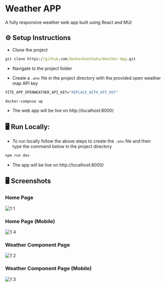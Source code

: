 
# Weather APP

A fully responsive weather web app built using React and MUI

## ⚙ Setup Instructions

* Clone the project

```cmd
git clone https://github.com/donheshanthaka/Weather-App.git
```

* Navigate to the project folder

* Create a `.env` file in the project directory with the provided open weather map API key

```cmd
VITE_APP_OPENWEATHER_API_KEY="REPLACE_WITH_API_KEY"
```

```cmd
docker-compose up 
```

* The web app will be live on http://localhost:8000/

## 🖥 Run Locally:

* To run locally follow the above steps to create the `.env` file and then type the command below in the project directory

```cmd
npm run dev
```

* The app will be live on http://localhost:8000/



## 🖥 Screenshots

### Home Page

![1 1](https://user-images.githubusercontent.com/61963664/229612940-f35e19c1-f596-4802-9e72-ba0d6e5f183f.JPG)

### Home Page (Mobile)
![1 4](https://user-images.githubusercontent.com/61963664/229613036-3f5ccbef-12d2-4aca-b581-b03791b78df9.JPG)

### Weather Component Page
![1 2](https://user-images.githubusercontent.com/61963664/229613118-adfb8c2e-fa88-4a82-89ab-3a1529badf30.JPG)

### Weather Component Page (Mobile)
![1 3](https://user-images.githubusercontent.com/61963664/229613198-00032b5e-a02f-4f5f-b63d-810a66681025.JPG)
